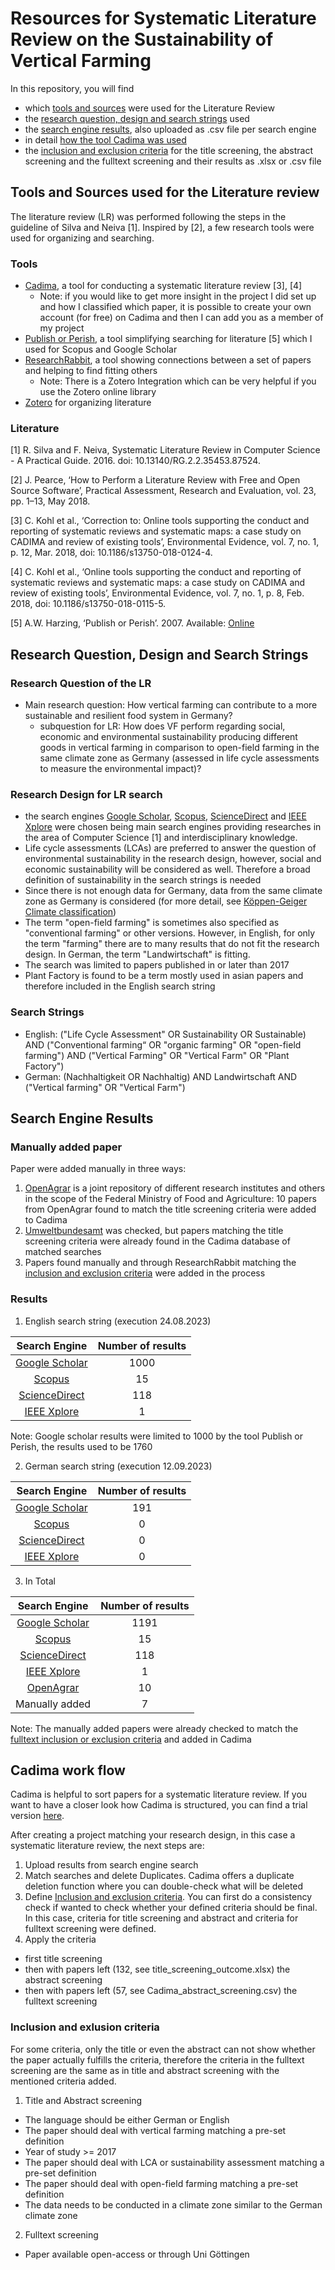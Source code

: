 # Resources for Systematic Literature Review on the Sustainability of Vertical Farming 

In this repository, you will find 
- which [tools and sources](#tools-and-sources-used-for-the-literature-review) were used for the Literature Review
- the [research question, design and search strings](#research-question-design-and-search-strings) used
- the [search engine results](#search-engine-results), also uploaded as .csv file per search engine
- in detail [how the tool Cadima was used](#cadima-work-flow)
- the [inclusion and exclusion criteria](#inclusion-and-exlusion-criteria) for the title screening, the abstract screening and the fulltext screening and their results as .xlsx or .csv file


## Tools and Sources used for the Literature review

The literature review (LR) was performed following the steps in the guideline of Silva and Neiva [1]. Inspired by [2], a few research tools were used for organizing and searching.

### Tools
- [Cadima](https://www.cadima.info/index.php), a tool for conducting a systematic literature review [3], [4]
    - Note: if you would like to get more insight in the project I did set up and how I classified which paper, it is possible to create your own account (for free) on Cadima and then I can add you as a member of my project
- [Publish or Perish](https://harzing.com/resources/publish-or-perish), a tool simplifying searching for literature [5] which I used for Scopus and Google Scholar
- [ResearchRabbit](https://www.researchrabbit.ai/), a tool showing connections between a set of papers and helping to find fitting others
    - Note: There is a Zotero Integration which can be very helpful if you use the Zotero online library
- [Zotero](https://www.zotero.org/) for organizing literature
 
### Literature
[1]	R. Silva and F. Neiva, Systematic Literature Review in Computer Science - A Practical Guide. 2016. doi: 10.13140/RG.2.2.35453.87524.

[2]	J. Pearce, ‘How to Perform a Literature Review with Free and Open Source Software’, Practical Assessment, Research and Evaluation, vol. 23, pp. 1–13, May 2018.

[3] C. Kohl et al., ‘Correction to: Online tools supporting the conduct and reporting of systematic reviews and systematic maps: a case study on CADIMA and review of existing tools’, Environmental Evidence, vol. 7, no. 1, p. 12, Mar. 2018, doi: 10.1186/s13750-018-0124-4.

[4] C. Kohl et al., ‘Online tools supporting the conduct and reporting of systematic reviews and systematic maps: a case study on CADIMA and review of existing tools’, Environmental Evidence, vol. 7, no. 1, p. 8, Feb. 2018, doi: 10.1186/s13750-018-0115-5.

[5] A.W. Harzing, ‘Publish or Perish’. 2007.  Available: [Online](https://harzing.com/resources/publish-or-perish)


## Research Question, Design and Search Strings

### Research Question of the LR
- Main research question: How vertical farming can contribute to a more sustainable and resilient food system in Germany?
  - subquestion for LR: How does VF perform regarding social, economic and environmental sustainability producing different goods in vertical farming in comparison to open-field farming in the same climate zone as Germany (assessed in life cycle assessments to measure the environmental impact)?

### Research Design for LR search
- the search engines [Google Scholar](https://scholar.google.com/), [Scopus](https://www.scopus.com/home.uri), [ScienceDirect](https://www.sciencedirect.com/) and [IEEE Xplore](https://ieeexplore.ieee.org/Xplore/home.jsp)    were chosen being main search engines providing researches in the area of Computer Science [1] and interdisciplinary knowledge.
- Life cycle assessments (LCAs) are preferred to answer the question of environmental sustainability in the research design, however, social and economic sustainability will be considered as well. Therefore a broad definition of sustainability in the search strings is needed
- Since there is not enough data for Germany, data from the same climate zone as Germany is considered (for more detail, see [Köppen-Geiger Climate classification](https://www.gloh2o.org/koppen/))
- The term "open-field farming" is sometimes also specified as "conventional farming" or other versions. However, in English, for only the term "farming" there are to many results that do not fit the research design. In German, the term "Landwirtschaft" is fitting.
- The search was limited to papers published in or later than 2017
- Plant Factory is found to be a term mostly used in asian papers and therefore included in the English search string

### Search Strings
- English: ("Life Cycle Assessment" OR Sustainability OR Sustainable) AND ("Conventional farming“ OR "organic farming" OR "open-field farming") AND ("Vertical Farming" OR "Vertical Farm" OR "Plant Factory")
- German: (Nachhaltigkeit OR Nachhaltig) AND Landwirtschaft AND ("Vertical farming" OR "Vertical Farm")

      
## Search Engine Results

### Manually added paper
Paper were added manually in three ways:
1. [OpenAgrar](https://www.openagrar.de/content/index.xml) is a joint repository of different research institutes and others in the scope of the Federal Ministry of Food and Agriculture: 10 papers from OpenAgrar found to match the title screening criteria were added to Cadima
2. [Umweltbundesamt](https://www.umweltbundesamt.de/) was checked, but papers matching the title screening criteria were already found in the Cadima database of matched searches
3. Papers found manually and through ResearchRabbit matching the [inclusion and exclusion criteria](#Inclusion-and-exlusion-criteria) were added in the process

### Results
1. English search string (execution 24.08.2023)
   
| Search Engine  | Number of results | 
|:---------:|:---------:|
| [Google Scholar](https://scholar.google.com/)      | 1000     |
| [Scopus](https://www.scopus.com/home.uri)    | 15    |
| [ScienceDirect](https://www.sciencedirect.com/)      | 118     |
| [IEEE Xplore](https://ieeexplore.ieee.org/Xplore/home.jsp)      | 1     |

Note: Google scholar results were limited to 1000 by the tool Publish or Perish, the results used to be 1760

2. German search string (execution 12.09.2023)
   
| Search Engine  | Number of results | 
|:---------:|:---------:|
| [Google Scholar](https://scholar.google.com/)      | 191     |
| [Scopus](https://www.scopus.com/home.uri)    | 0    |
| [ScienceDirect](https://www.sciencedirect.com/)      | 0     |
| [IEEE Xplore](https://ieeexplore.ieee.org/Xplore/home.jsp)      | 0     |

3. In Total
   
| Search Engine  | Number of results | 
|:---------:|:---------:|
| [Google Scholar](https://scholar.google.com/)      | 1191     |
| [Scopus](https://www.scopus.com/home.uri)    | 15    |
| [ScienceDirect](https://www.sciencedirect.com/)      | 118     |
| [IEEE Xplore](https://ieeexplore.ieee.org/Xplore/home.jsp)      | 1     |
| [OpenAgrar](https://www.openagrar.de/content/index.xml)     | 10     |
| Manually added    | 7     |

Note: The manually added papers were already checked to match the [fulltext inclusion or exclusion criteria](#Inclusion-and-exlusion-criteria) and added in Cadima

## Cadima work flow
Cadima is helpful to sort papers for a systematic literature review. If you want to have a closer look how Cadima is structured, you can find a trial version [here](https://test.cadima.info/index.php/area/evidenceSynthesisDatabase).

After creating a project matching your research design, in this case a systematic literature review, the next steps are:

1. Upload results from search engine search
2. Match searches and delete Duplicates. Cadima offers a duplicate deletion function where you can double-check what will be deleted
3. Define [Inclusion and exclusion criteria](#Inclusion-and-exlusion-criteria). You can first do a consistency check if wanted to check whether your defined criteria should be final. In this case, criteria for title screening and abstract and criteria for fulltext screening were defined.
4. Apply the criteria
- first title screening
- then with papers left (132, see title_screening_outcome.xlsx) the abstract screening
- then with papers left (57, see Cadima_abstract_screening.csv) the fulltext screening


### Inclusion and exlusion criteria
For some criteria, only the title or even the abstract can not show whether the paper actually fulfills the criteria, therefore the criteria in the fulltext screening are the same as in title and abstract screening with the mentioned criteria added.

1. Title and Abstract screening
- The language should be either German or English
- The paper should deal with vertical farming matching a pre-set definition
- Year of study >= 2017
- The paper should deal with LCA or sustainability assessment matching a pre-set definition
- The paper should deal with open-field farming matching a pre-set definition
- The data needs to be conducted in a climate zone similar to the German climate zone 

2. Fulltext screening
- Paper available open-access or through Uni Göttingen

